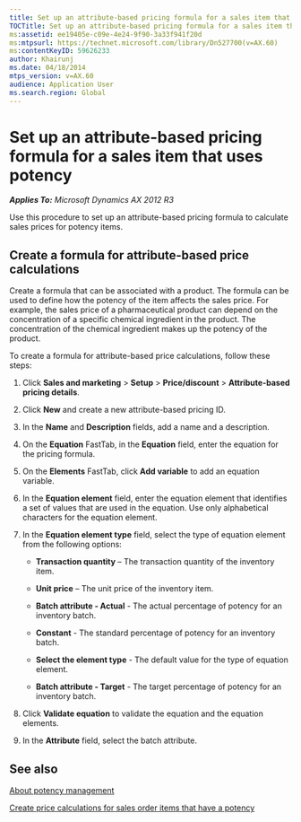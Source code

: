 ```yaml
---
title: Set up an attribute-based pricing formula for a sales item that uses potency
TOCTitle: Set up an attribute-based pricing formula for a sales item that uses potency
ms:assetid: ee19405e-c09e-4e24-9f90-3a33f941f20d
ms:mtpsurl: https://technet.microsoft.com/library/Dn527700(v=AX.60)
ms:contentKeyID: 59626233
author: Khairunj
ms.date: 04/18/2014
mtps_version: v=AX.60
audience: Application User
ms.search.region: Global
---
```


# Set up an attribute-based pricing formula for a sales item that uses potency 


_**Applies To:** Microsoft Dynamics AX 2012 R3_

Use this procedure to set up an attribute-based pricing formula to calculate sales prices for potency items.

## Create a formula for attribute-based price calculations

Create a formula that can be associated with a product. The formula can be used to define how the potency of the item affects the sales price. For example, the sales price of a pharmaceutical product can depend on the concentration of a specific chemical ingredient in the product. The concentration of the chemical ingredient makes up the potency of the product.

To create a formula for attribute-based price calculations, follow these steps:

1.  Click **Sales and marketing** \> **Setup** \> **Price/discount** \> **Attribute-based pricing details**.

2.  Click **New** and create a new attribute-based pricing ID.

3.  In the **Name** and **Description** fields, add a name and a description.

4.  On the **Equation** FastTab, in the **Equation** field, enter the equation for the pricing formula.

5.  On the **Elements** FastTab, click **Add variable** to add an equation variable.

6.  In the **Equation element** field, enter the equation element that identifies a set of values that are used in the equation. Use only alphabetical characters for the equation element.

7.  In the **Equation element type** field, select the type of equation element from the following options:
    
      - **Transaction quantity** – The transaction quantity of the inventory item.
    
      - **Unit price** – The unit price of the inventory item.
    
      - **Batch attribute - Actual** - The actual percentage of potency for an inventory batch.
    
      - **Constant** - The standard percentage of potency for an inventory batch.
    
      - **Select the element type** - The default value for the type of equation element.
    
      - **Batch attribute - Target** - The target percentage of potency for an inventory batch.

8.  Click **Validate equation** to validate the equation and the equation elements.

9.  In the **Attribute** field, select the batch attribute.

## See also

[About potency management](about-potency-management.md)

[Create price calculations for sales order items that have a potency](create-price-calculations-for-sales-order-items-that-have-a-potency.md)

  


